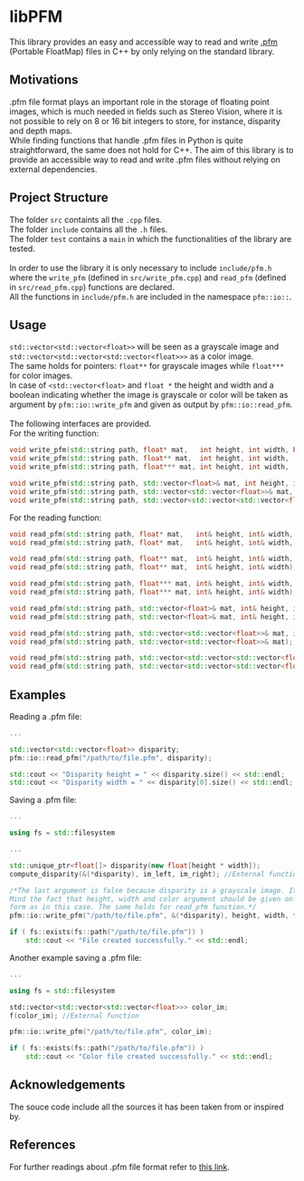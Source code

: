 # libPFM
This library provides an easy and accessible way to read and write [.pfm](http://www.pauldebevec.com/Research/HDR/PFM/) (Portable FloatMap) files in C++ by only relying on the standard library.

## Motivations
.pfm file format plays an important role in the storage of floating point images, which is much needed in fields such as Stereo Vision, where it is not possible to rely on 8 or 16 bit integers to store, for instance, disparity and depth maps. <br />
While finding functions that handle .pfm files in Python is quite straightforward, the same does not hold for C++.
The aim of this library is to provide an accessible way to read and write .pfm files without relying on external dependencies.

## Project Structure
The folder `src` containts all the `.cpp` files. <br />
The folder `include` contains all the `.h` files. <br />
The folder `test` contains a `main` in which the functionalities of the library are tested. <br />
<br />
In order to use the library it is only necessary to include `include/pfm.h` where the `write_pfm` (defined in `src/write_pfm.cpp`) and `read_pfm` (defined in `src/read_pfm.cpp`) functions are declared.<br />
All the functions in `include/pfm.h` are included in the namespace `pfm::io::`.

## Usage
`std::vector<std::vector<float>>` will be seen as a grayscale image and `std::vector<std::vector<std::vector<float>>>` as a color image.<br />
The same holds for pointers: `float**` for grayscale images while `float***` for color images.<br />
In case of `<std::vector<float>` and `float *` the height and width and a boolean indicating whether the image is grayscale or color will be taken as argument by `pfm::io::write_pfm` and given as output by `pfm::io::read_pfm`.<br />
<br />
The following interfaces are provided.<br />
For the writing function:
```C++
void write_pfm(std::string path, float* mat,   int height, int width, bool color, int scale = 1);
void write_pfm(std::string path, float** mat,  int height, int width,             int scale = 1);
void write_pfm(std::string path, float*** mat, int height, int width,             int scale = 1);

void write_pfm(std::string path, std::vector<float>& mat, int height, int width, bool color, int scale = 1);
void write_pfm(std::string path, std::vector<std::vector<float>>& mat,                       int scale = 1);
void write_pfm(std::string path, std::vector<std::vector<std::vector<float>>>& mat,          int scale = 1);
```
For the reading function:
```C++
void read_pfm(std::string path, float* mat,   int& height, int& width, bool& color, int& scale);
void read_pfm(std::string path, float* mat,   int& height, int& width, bool& color);

void read_pfm(std::string path, float** mat,  int& height, int& width, int& scale);
void read_pfm(std::string path, float** mat,  int& height, int& width);

void read_pfm(std::string path, float*** mat, int& height, int& width, int& scale);
void read_pfm(std::string path, float*** mat, int& height, int& width);

void read_pfm(std::string path, std::vector<float>& mat, int& height, int& width, bool& color, int& scale);
void read_pfm(std::string path, std::vector<float>& mat, int& height, int& width, bool& color);

void read_pfm(std::string path, std::vector<std::vector<float>>& mat, int& scale);
void read_pfm(std::string path, std::vector<std::vector<float>>& mat);

void read_pfm(std::string path, std::vector<std::vector<std::vector<float>>>& mat, int& scale);
void read_pfm(std::string path, std::vector<std::vector<std::vector<float>>>& mat);
```

## Examples
Reading a .pfm file:
```C++
...

std::vector<std::vector<float>> disparity;
pfm::io::read_pfm("/path/to/file.pfm", disparity);

std::cout << "Disparity height = " << disparity.size() << std::endl;
std::cout << "Disparity width = " << disparity[0].size() << std::endl;
```
Saving a .pfm file:
```C++
...

using fs = std::filesystem

...

std::unique_ptr<float[]> disparity(new float[height * width]);
compute_disparity(&(*disparity), im_left, im_right); //External function

/*The last argument is false because disparity is a grayscale image. It should be set to true for color images.
Mind the fact that height, width and color argument should be given only if the input image is passed in the flat
form as in this case. The same holds for read_pfm function.*/
pfm::io::write_pfm("/path/to/file.pfm", &(*disparity), height, width, false);

if ( fs::exists(fs::path("/path/to/file.pfm")) )
    std::cout << "File created successfully." << std::endl;
```

Another example saving a .pfm file:
```C++
...

using fs = std::filesystem

std::vector<std::vector<std::vector<float>>> color_im;
f(color_im); //External function

pfm::io::write_pfm("/path/to/file.pfm", color_im);

if ( fs::exists(fs::path("/path/to/file.pfm")) )
    std::cout << "Color file created successfully." << std::endl;
```

## Acknowledgements
The souce code include all the sources it has been taken from or inspired by.

## References
For further readings about .pfm file format refer to [this link](http://www.pauldebevec.com/Research/HDR/PFM/).
